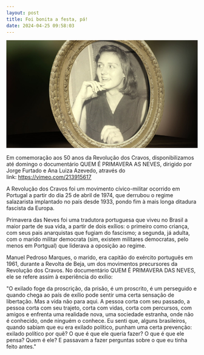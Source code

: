 ```yaml
---
layout: post
title: Foi bonita a festa, pá!
date: 2024-04-25 09:58:03
---
```

![](/uploads/primavera-q.jpg)

E﻿m comemoração aos 50 anos da Revolução dos Cravos, disponibilizamos até domingo o documentário QUEM É PRIMAVERA AS NEVES, dirigido por Jorge Furtado e Ana Luiza Azevedo, através do link: <https://vimeo.com/213915617>

A Revolução dos Cravos foi um movimento cívico-militar ocorrido em Portugal a partir do dia 25 de abril de 1974, que derrubou o regime salazarista implantado no país desde 1933, pondo fim à mais longa ditadura fascista da Europa.

Primavera das Neves foi uma tradutora portuguesa que viveu no Brasil a maior parte de sua vida, a partir de dois exílios: o primeiro como criança, com seus pais anarquistas que fugiam do fascismo; a segunda, já adulta, com o marido militar democrata (sim, existem militares democratas, pelo menos em Portgual) que liderava a oposição ao regime.

Manuel Pedroso Marques, o marido, era capitão do exército português em 1961, durante a Revolta de Beja, um dos movimentos precursores da Revolução dos Cravos. No documentário QUEM É PRIMAVERA DAS NEVES, ele se refere assim à experiência do exílio:

"O exilado foge da proscrição, da prisão, é um proscrito, é um perseguido e quando chega ao país de exílio pode sentir uma certa sensação de libertação. Mas a vida não para aqui. A pessoa corta com seu passado, a pessoa corta com seu trajeto, corta com vidas, corta com percursos, com amigos e enfrenta uma realidade nova, uma sociedade estranha, onde não é conhecido, onde ninguém o conhece. Eu senti que, alguns brasileiros, quando sabiam que eu era exilado político, punham uma certa prevenção: exilado político por quê? O que é que ele queria fazer? O que é que ele pensa? Quem é ele? E passavam a fazer perguntas sobre o que eu tinha feito antes."
